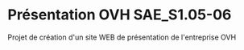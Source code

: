 # Présentation OVH SAE_S1.05-06
Projet de création d'un site WEB de présentation de l'entreprise OVH
